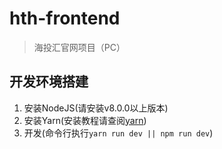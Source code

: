 # hth-frontend

> 海投汇官网项目（PC）

## 开发环境搭建

1. 安装NodeJS(请安装v8.0.0以上版本)
2. 安装Yarn(安装教程请查阅[yarn](https://yarnpkg.com/zh-Hans/))
3. 开发(命令行执行`yarn run dev || npm run dev`)
